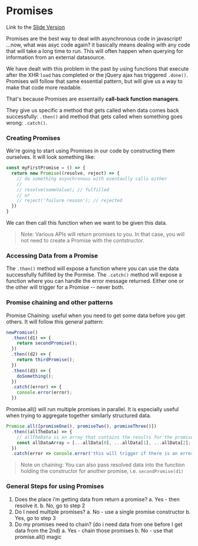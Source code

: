 # Promises

Link to the [Slide Version](https://docs.google.com/presentation/d/1qaSIsUynsvKZ7fghujWL4qNFMMvQozaOnZAdfKmldVs/edit?usp=sharing)

Promises are the best way to deal with asynchronous code in javascript! ...now, what was asyc code again? it basically means dealing with any code that will take a long time to run. This will often happen when querying for information from an external datasource.

We have dealt with this problem in the past by using functions that execute after the XHR `load` has completed or the jQuery ajax has triggered `.done()`. Promises will follow that same essential pattern, but will give us a way to make that code more readable.

That's because Promises are essentailly **call-back function managers**.

They give us specific a method that gets called when data comes back successfully: `.then()` and method that gets called when something goes wrong: `.catch()`.

### Creating Promises

We're going to start using Promises in our code by constructing them ourselves. It will look something like:

```javascript
const myFirstPromise = () => {
  return new Promise((resolve, reject) => {
    // do something asynchronous with eventaully calls either
    //
    // resolve(someValue); // fulfilled
    // or
    // reject('failure reason'); // rejected
  })
}
```

We can then call this function when we want to be given this data.

> Note: Various APIs will return promises to you. In that case, you will not need to create a Promise with the contstructor.

### Accessing Data from a Promise

The `.then()` method will expose a function where you can use the data successfully fulfilled by the Pormise. The `.catch()` method will expose a function where you can handle the error message returned. Either one or the other will trigger for a Promise -- never both.

### Promise chaining and other patterns

Promise Chaining: useful when you need to get some data before you get others. It will follow this general pattern:

```javascript
newPromise()
  .then((d1) => {
    return secondPromise();
  })
  .then((d2) => {
    return thirdPromise();
  })
  .then((d3) => {
    doSomething();
  })
  .catch((error) => {
    console.error(error);
  })
```

Promise.all() will run multiple promises in parallel. It is especially useful when trying to aggregate together similarly structured data.

```javascript
Promise.all([promiseOne(), promiseTwo(), promiseThree()])
  .then((allTheData) => {
    // allTheData is an array that contains the results for the promises in their corresponding indexes
    const allDataArray = [...allData[0], ...allData[1], ...allData[2];
  })
  .catch(error => console.error('this will trigger if there is an error thrown by any of the promises'));
```

> Note on chaining: You can also pass resolved data into the function holding the constructor for another promise, i.e. `secondPromise(d1)`

### General Steps for using Promises

1. Does the place i’m getting data from return a promise?
  a. Yes - then resolve it.
  b. No, go to step 2
2. Do I need multiple promises?
  a. No - use a single promise constructor
  b. Yes, go to step 3
3. Do my promises need to chain? (do i need data from one before I get data from the 2nd)
  a. Yes - chain those promises
  b. No - use that promise.all() magic
